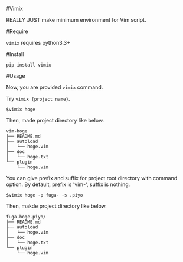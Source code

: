 #Vimix

REALLY JUST make minimum environment for Vim script.

#Require

`vimix` requires python3.3+

#Install

`pip install vimix`

#Usage

Now, you are provided `vimix` command.

Try `vimix {project name}`.

```
$vimix hoge
```

Then, made project directory like below.

```
vim-hoge
├── README.md
├── autoload
│   └── hoge.vim
├── doc
│   └── hoge.txt
└── plugin
    └── hoge.vim
```

You can give prefix and suffix for project root directory with command option.
By default, prefix is 'vim-', suffix is nothing.

```
$vimix hoge -p fuga- -s .piyo
```

Then, makde project directory like below.

```
fuga-hoge-piyo/
├── README.md
├── autoload
│   └── hoge.vim
├── doc
│   └── hoge.txt
└── plugin
    └── hoge.vim
```
